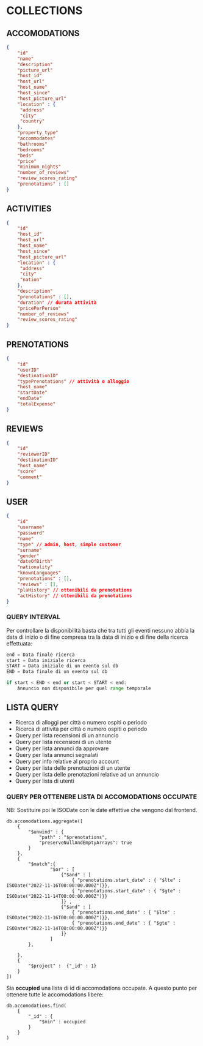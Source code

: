 # COLLECTIONS

## ACCOMODATIONS

```JSON
{
    "id"
    "name"
    "description"
    "picture_url"
    "host_id"
    "host_url"
    "host_name"
    "host_since"
    "host_picture_url"
    "location" : {
     "address"
     "city"
     "country"
    },
    "property_type"
    "accommodates"
    "bathrooms"
    "bedrooms"
    "beds"
    "price"
    "minimum_nights"
    "number_of_reviews"
    "review_scores_rating"
    "prenotations" : []
}
```

## ACTIVITIES
```JSON
{
    "id"
    "host_id"
    "host_url"
    "host_name"
    "host_since"
    "host_picture_url"
    "location" : {
     "address"
     "city"
     "nation"
    },
    "description"
    "prenotations" : [],
    "duration" // durata attività
    "pricePerPerson"
    "number_of_reviews"
    "review_scores_rating"
}
```

## PRENOTATIONS
```JSON
{
    "id"
    "userID"
    "destinationID"
    "typePrenotations" // attività o alloggio
    "host_name"
    "startDate"
    "endDate"
    "totalExpense"
}
```

## REVIEWS
```JSON
{
    "id"
    "reviewerID"
    "destinationID"
    "host_name"
    "score"
    "comment"
}
```

## USER
```JSON
{
    "id"
    "username"
    "password"
    "name"
    "type" // admin, host, simple customer
    "surname"
    "gender"
    "dateOfBirth"
    "nationality"
    "knownLanguages"
    "prenotations" : [],
    "reviews" : [],
    "plaHistory" // ottenibili da prenotations
    "actHistory" // ottenibili da prenotations
}
```


### QUERY INTERVAL
Per controllare la disponibilità basta che tra tutti gli eventi nessuno abbia la data di inizio o di fine compresa tra la data di inizio e di fine della ricerca effettuata:
```python
end = Data finale ricerca
start = Data iniziale ricerca
START = Data iniziale di un evento sul db
END = Data finale di un evento sul db

if start < END < end or start < START < end:
    Annuncio non disponibile per quel range temporale
```

## LISTA QUERY
 - Ricerca di alloggi per città o numero ospiti o periodo
 - Ricerca di attività per città o numero ospiti o periodo
 - Query per lista recensioni di un annuncio
 - Query per lista recensioni di un utente
 - Query per lista annunci da approvare
 - Query per lista annunci segnalati
 - Query per info relative al proprio account
 - Query per lista delle prenotazioni di un utente
 - Query per lista delle prenotazioni relative ad un annuncio
 - Query per lista di utenti

### QUERY PER OTTENERE LISTA DI ACCOMODATIONS OCCUPATE
NB: Sostituire poi le ISODate con le date effettive che vengono dal frontend.
```mongodb
db.accomodations.aggregate([
    {
        "$unwind" : {
            "path" : "$prenotations",
            "preserveNullAndEmptyArrays": true
        }
    },
    {
        "$match":{
                "$or" : [
                    {"$and" : [
                        { "prenotations.start_date" : { "$lte" : ISODate("2022-11-16T00:00:00.000Z")}},
                        { "prenotations.start_date" : { "$gte" : ISODate("2022-11-14T00:00:00.000Z")}}
                    ]} ,
                    {"$and" : [
                        { "prenotations.end_date" : { "$lte" : ISODate("2022-11-16T00:00:00.000Z")}},
                        { "prenotations.end_date" : { "$gte" : ISODate("2022-11-14T00:00:00.000Z")}}
                    ]} 
                ]
        },
        
    },
    {
        "$project" :  {"_id" : 1}
    }
])
```

Sia **occupied** una lista di id di accomodations occupate. A questo punto per ottenere tutte le accomodations libere:

```mongodb
db.accomodations.find(
    {
        "_id" : {
            "$nin" : occupied
        }
    }
)
```